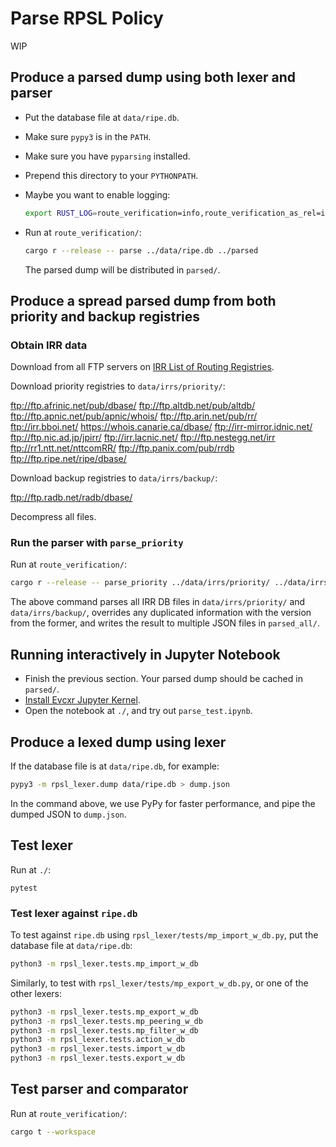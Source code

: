 # Parse RPSL Policy

WIP

## Produce a parsed dump using both lexer and parser

- Put the database file at `data/ripe.db`.
- Make sure `pypy3` is in the `PATH`.
- Make sure you have `pyparsing` installed.
- Prepend this directory to your `PYTHONPATH`.
- Maybe you want to enable logging:

    ```sh
    export RUST_LOG=route_verification=info,route_verification_as_rel=info,route_verification_irr=info,route_verification_lex=info,route_verification_parse=info
    ```

- Run at `route_verification/`:

    ```sh
    cargo r --release -- parse ../data/ripe.db ../parsed
    ```

    The parsed dump will be distributed in `parsed/`.

## Produce a spread parsed dump from both priority and backup registries

### Obtain IRR data

Download from all FTP servers on [IRR List of Routing
Registries](https://www.irr.net/docs/list.html).

Download priority registries to `data/irrs/priority/`:

<ftp://ftp.afrinic.net/pub/dbase/>
<ftp://ftp.altdb.net/pub/altdb/>
<ftp://ftp.apnic.net/pub/apnic/whois/>
<ftp://ftp.arin.net/pub/rr/>
<ftp://irr.bboi.net/>
<https://whois.canarie.ca/dbase/>
<ftp://irr-mirror.idnic.net/>
<ftp://ftp.nic.ad.jp/jpirr/>
<ftp://irr.lacnic.net/>
<ftp://ftp.nestegg.net/irr>
<ftp://rr1.ntt.net/nttcomRR/>
<ftp://ftp.panix.com/pub/rrdb>
<ftp://ftp.ripe.net/ripe/dbase/>

Download backup registries to `data/irrs/backup/`:

<ftp://ftp.radb.net/radb/dbase/>

Decompress all files.

### Run the parser with `parse_priority`

Run at `route_verification/`:

```sh
cargo r --release -- parse_priority ../data/irrs/priority/ ../data/irrs/backup/ ../parsed_all/
```

The above command parses all IRR DB files in `data/irrs/priority/` and
`data/irrs/backup/`,
overrides any duplicated information with the version from the former,
and writes the result to multiple JSON files in `parsed_all/`.

## Running interactively in Jupyter Notebook

- Finish the previous section. Your parsed dump should be cached in `parsed/`.
- [Install Evcxr Jupyter Kernel](https://github.com/evcxr/evcxr/blob/main/evcxr_jupyter/README.md).
- Open the notebook at `./`, and try out `parse_test.ipynb`.

## Produce a lexed dump using lexer

If the database file is at `data/ripe.db`, for example:

```sh
pypy3 -m rpsl_lexer.dump data/ripe.db > dump.json
```

In the command above, we use PyPy for faster performance,
and pipe the dumped JSON to `dump.json`.

## Test lexer

Run at `./`:

```shell
pytest
```

### Test lexer against `ripe.db`

To test against `ripe.db` using `rpsl_lexer/tests/mp_import_w_db.py`,
put the database file at `data/ripe.db`:

```bash
python3 -m rpsl_lexer.tests.mp_import_w_db
```

Similarly, to test with `rpsl_lexer/tests/mp_export_w_db.py`,
or one of the other lexers:

```bash
python3 -m rpsl_lexer.tests.mp_export_w_db
python3 -m rpsl_lexer.tests.mp_peering_w_db
python3 -m rpsl_lexer.tests.mp_filter_w_db
python3 -m rpsl_lexer.tests.action_w_db
python3 -m rpsl_lexer.tests.import_w_db
python3 -m rpsl_lexer.tests.export_w_db
```

## Test parser and comparator

Run at `route_verification/`:

```sh
cargo t --workspace
```
